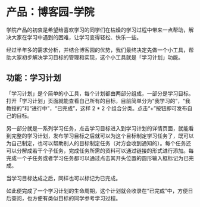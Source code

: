# 产品：博客园-学院

学院产品的初衷是希望给喜欢学习的同学们在枯燥的学习过程中带来一点帮助，解决大家在学习中遇到的困难，让学习变得轻松、快乐一些。

经过半年多的需求分析，并结合博客园的优势，我们最终决定先做一个小工具，帮助大家初步解决学习目标的管理和实现，这个小工具就是「学习计划」功能。

## 功能：学习计划

「学习计划」是个简单的小工具，每个计划都由两部分组成，一部分是学习目标。打开「学习计划」页面就能查看自己所有的目标，目前简单分为“我学习的”，“我教授的”和“进行中”，“已完成”，这样 2 * 2 个组合分类。点击“+”按钮即可发布自己的目标。

另一部分就是一系列学习任务，点击学习目标进入到学习计划的详情页面，就能看到完整的学习计划，发布学习目标之后就可以为这个目标制定学习任务了，既可以为自己制定，也可以帮助别人的目标制定任务（对方会收到通知的）。每个任务还可以分解成若干个子任务，完成任务所需的资料可以通过链接的形式进行添加。每完成一个子任务或者学习任务都可以通过点击其开头位置的圆形输入框标记为已完成。

当学习目标达成之后，同样也可以标记为已完成。

如此便完成了一个学习计划的生命周期，这个计划就会收录在“已完成”中，方便日后查阅，也方便有类似目标的同学参考学习过程。
